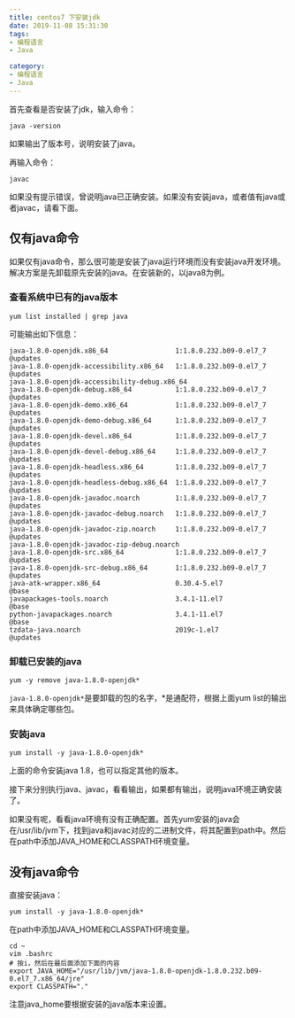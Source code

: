 ```yaml
---
title: centos7 下安装jdk
date: 2019-11-08 15:31:30
tags:
- 编程语言
- Java

category:
- 编程语言
- Java
---
```

首先查看是否安装了jdk，输入命令：
```shell
java -version
```
如果输出了版本号，说明安装了java。

再输入命令：
```shell
javac
```

如果没有提示错误，曾说明java已正确安装。如果没有安装java，或者值有java或者javac，请看下面。

## 仅有java命令
如果仅有java命令，那么很可能是安装了java运行环境而没有安装java开发环境。解决方案是先卸载原先安装的java。在安装新的，以java8为例。

### 查看系统中已有的java版本
```shell
yum list installed | grep java
```
可能输出如下信息：
```shell
java-1.8.0-openjdk.x86_64                 1:1.8.0.232.b09-0.el7_7    @updates   
java-1.8.0-openjdk-accessibility.x86_64   1:1.8.0.232.b09-0.el7_7    @updates   
java-1.8.0-openjdk-accessibility-debug.x86_64
java-1.8.0-openjdk-debug.x86_64           1:1.8.0.232.b09-0.el7_7    @updates   
java-1.8.0-openjdk-demo.x86_64            1:1.8.0.232.b09-0.el7_7    @updates   
java-1.8.0-openjdk-demo-debug.x86_64      1:1.8.0.232.b09-0.el7_7    @updates   
java-1.8.0-openjdk-devel.x86_64           1:1.8.0.232.b09-0.el7_7    @updates   
java-1.8.0-openjdk-devel-debug.x86_64     1:1.8.0.232.b09-0.el7_7    @updates   
java-1.8.0-openjdk-headless.x86_64        1:1.8.0.232.b09-0.el7_7    @updates   
java-1.8.0-openjdk-headless-debug.x86_64  1:1.8.0.232.b09-0.el7_7    @updates   
java-1.8.0-openjdk-javadoc.noarch         1:1.8.0.232.b09-0.el7_7    @updates   
java-1.8.0-openjdk-javadoc-debug.noarch   1:1.8.0.232.b09-0.el7_7    @updates   
java-1.8.0-openjdk-javadoc-zip.noarch     1:1.8.0.232.b09-0.el7_7    @updates   
java-1.8.0-openjdk-javadoc-zip-debug.noarch
java-1.8.0-openjdk-src.x86_64             1:1.8.0.232.b09-0.el7_7    @updates   
java-1.8.0-openjdk-src-debug.x86_64       1:1.8.0.232.b09-0.el7_7    @updates   
java-atk-wrapper.x86_64                   0.30.4-5.el7               @base      
javapackages-tools.noarch                 3.4.1-11.el7               @base      
python-javapackages.noarch                3.4.1-11.el7               @base      
tzdata-java.noarch                        2019c-1.el7                @updates  
```
### 卸载已安装的java
```shell
yum -y remove java-1.8.0-openjdk*
```
`java-1.8.0-openjdk*`是要卸载的包的名字，*是通配符，根据上面yum list的输出来具体确定哪些包。

### 安装java
```shell
yum install -y java-1.8.0-openjdk*
```
上面的命令安装java 1.8，也可以指定其他的版本。

接下来分别执行java、javac，看看输出，如果都有输出，说明java环境正确安装了。

如果没有呢，看看java环境有没有正确配置。首先yum安装的java会在/usr/lib/jvm下，找到java和javac对应的二进制文件，将其配置到path中。然后在path中添加JAVA_HOME和CLASSPATH环境变量。


## 没有java命令
直接安装java：
```shell
yum install -y java-1.8.0-openjdk*
```
在path中添加JAVA_HOME和CLASSPATH环境变量。
```shell
cd ~
vim .bashrc
# 按i，然后在最后面添加下面的内容
export JAVA_HOME="/usr/lib/jvm/java-1.8.0-openjdk-1.8.0.232.b09-0.el7_7.x86_64/jre"
export CLASSPATH="."
```
注意java_home要根据安装的java版本来设置。
